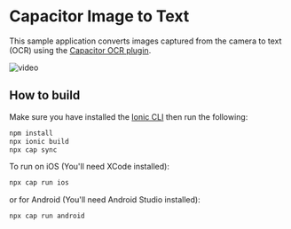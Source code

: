 # Capacitor Image to Text

This sample application converts images captured from the camera to text (OCR) using the [Capacitor OCR plugin](https://github.com/dtarnawsky/capacitor-ocr).

![video](https://user-images.githubusercontent.com/84595830/221198856-48ae14cd-fb17-44ec-a277-2870253fd5c0.gif)

## How to build

Make sure you have installed the [Ionic CLI](https://ionicframework.com/docs/cli) then run the following:
```bash
npm install
npx ionic build
npx cap sync
```

To run on iOS (You'll need XCode installed):
```bash
npx cap run ios
```

or for Android (You'll need Android Studio installed):
```bash
npx cap run android
```